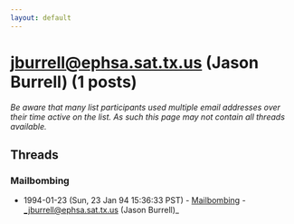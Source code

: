 ```yaml
---
layout: default
---
```


# jburrell@ephsa.sat.tx.us (Jason Burrell) (1 posts)

_Be aware that many list participants used multiple email addresses over their time active on the list. As such this page may not contain all threads available._

## Threads

### Mailbombing
+ 1994-01-23 (Sun, 23 Jan 94 15:36:33 PST) - [Mailbombing](/archive/1994/01/c2681bdb3fb60ee0b34bd5a46ccef2deb12298973b66e8f08e12bc359cbe9b99) - _jburrell@ephsa.sat.tx.us (Jason Burrell)_

